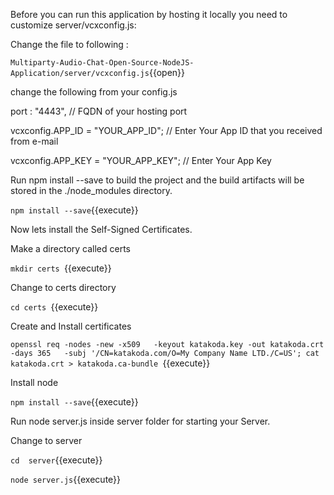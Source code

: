 Before you can run this application by hosting it locally you need to customize server/vcxconfig.js:

Change the file to following :

`Multiparty-Audio-Chat-Open-Source-NodeJS-Application/server/vcxconfig.js`{{open}}

change the following from your config.js

port  : "4443",  // FQDN of  your hosting port

vcxconfig.APP_ID      = "YOUR_APP_ID"; 
 // Enter Your App ID that you received from e-mail

vcxconfig.APP_KEY     = "YOUR_APP_KEY"; 
// Enter Your App Key


Run npm install --save to build the project and the build artifacts will be stored in the ./node_modules directory.

`npm install --save`{{execute}}

Now lets install the Self-Signed Certificates.

Make a directory called certs

`mkdir certs `{{execute}}

Change to certs directory

`cd certs `{{execute}}

Create and Install certificates 

`openssl req -nodes -new -x509   -keyout katakoda.key -out katakoda.crt   -days 365   -subj '/CN=katakoda.com/O=My Company Name LTD./C=US'; cat katakoda.crt > katakoda.ca-bundle `{{execute}} 


Install node 

`npm install --save`{{execute}}

Run node server.js inside server folder for starting your Server.

Change to server

`cd  server`{{execute}}

`node server.js`{{execute}}
